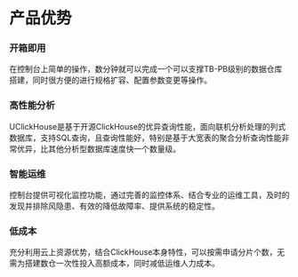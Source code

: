 # 产品优势

### 开箱即用

   在控制台上简单的操作，数分钟就可以完成一个可以支撑TB-PB级别的数据仓库搭建，同时很方便的进行规格扩容、配置参数变更等操作。

### 高性能分析

   UClickHouse是基于开源ClickHouse的优异查询性能，面向联机分析处理的列式数据库，支持SQL查询，且查询性能好，特别是基于大宽表的聚合分析查询性能非常优异，比其他分析型数据库速度快一个数量级。

### 智能运维

   控制台提供可视化监控功能，通过完善的监控体系、结合专业的运维工具，及时的发现并排除风隐患、有效的降低故障率、提供系统的稳定性。

### 低成本

   充分利用云上资源优势，结合ClickHouse本身特性，可以按需申请分片个数，无需为搭建数仓一次性投入高额成本，同时减低运维人力成本。